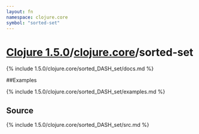 ```yaml
---
layout: fn
namespace: clojure.core
symbol: "sorted-set"
---
```


# [Clojure 1.5.0](../../)/[clojure.core](../)/sorted-set

{% include 1.5.0/clojure.core/sorted_DASH_set/docs.md %}

##Examples

{% include 1.5.0/clojure.core/sorted_DASH_set/examples.md %}
## Source
{% include 1.5.0/clojure.core/sorted_DASH_set/src.md %}

